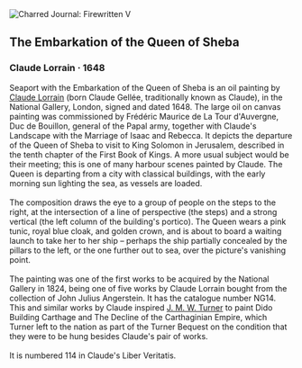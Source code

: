 <div class="artwork-of-the-day">
  <div class="container">
    <div class="img-wrapper">
      <img
        src="https://uploads1.wikiart.org/images/claude-lorrain/the-embarkation-of-the-queen-of-sheba-1648.jpg!Large.jpg"
        alt="Charred Journal: Firewritten V" />
    </div>
    <div class="artwork-detail">
      <div class="artwork-origin"> 
        <h2 class="artwork-name">The Embarkation of the Queen of Sheba</h2>
        <h3 class="artist">
          Claude Lorrain
                    ·  1648
        </h3>
      </div>
      <p class="description">
        <span class="artwork-description-text ng-binding" ng-bind-html="viewModel.ArtworkOfTheDay.Description | unsafe">Seaport with the Embarkation of the Queen of Sheba is an oil painting by <a target="_blank" href="/en/claude-lorrain">Claude Lorrain</a> (born Claude Gellée, traditionally known as Claude), in the National Gallery, London, signed and dated 1648. The large oil on canvas painting was commissioned by Frédéric Maurice de La Tour d'Auvergne, Duc de Bouillon, general of the Papal army, together with Claude's Landscape with the Marriage of Isaac and Rebecca. It depicts the departure of the Queen of Sheba to visit to King Solomon in Jerusalem, described in the tenth chapter of the First Book of Kings. A more usual subject would be their meeting; this is one of many harbour scenes painted by Claude. The Queen is departing from a city with classical buildings, with the early morning sun lighting the sea, as vessels are loaded.
<br>
<br>The composition draws the eye to a group of people on the steps to the right, at the intersection of a line of perspective (the steps) and a strong vertical (the left column of the building's portico). The Queen wears a pink tunic, royal blue cloak, and golden crown, and is about to board a waiting launch to take her to her ship – perhaps the ship partially concealed by the pillars to the left, or the one further out to sea, over the picture's vanishing point.
<br>
<br>The painting was one of the first works to be acquired by the National Gallery in 1824, being one of five works by Claude Lorrain bought from the collection of John Julius Angerstein. It has the catalogue number NG14. This and similar works by Claude inspired <a target="_blank" href="/en/william-turner">J. M. W. Turner</a> to paint Dido Building Carthage and The Decline of the Carthaginian Empire, which Turner left to the nation as part of the Turner Bequest on the condition that they were to be hung besides Claude's pair of works.
<br>
<br>It is numbered 114 in Claude's Liber Veritatis.</span>
                        <div class="text-shadow-container" ng-show="showShadow" style=""></div>
      </p>
    </div>
  </div>

</div>
